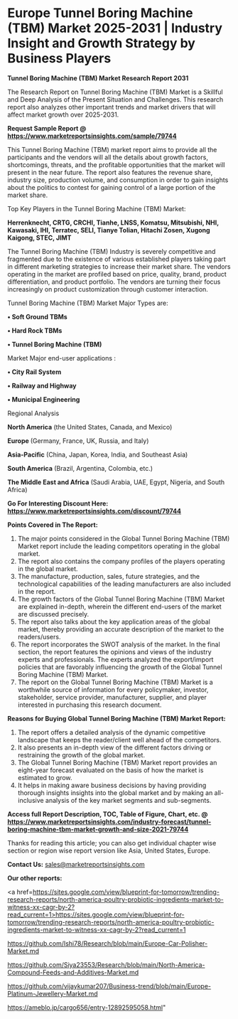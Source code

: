 # Europe Tunnel Boring Machine (TBM) Market 2025-2031 | Industry Insight and Growth Strategy by Business Players

<strong>Tunnel Boring Machine (TBM) Market Research Report 2031</strong>

The Research Report on Tunnel Boring Machine (TBM) Market is a Skillful and Deep Analysis of the Present Situation and Challenges. This research report also analyzes other important trends and market drivers that will affect market growth over 2025-2031.

<strong>Request Sample Report @ <a href=https://www.marketreportsinsights.com/sample/79744>https://www.marketreportsinsights.com/sample/79744</a></strong>

This Tunnel Boring Machine (TBM) market report aims to provide all the participants and the vendors will all the details about growth factors, shortcomings, threats, and the profitable opportunities that the market will present in the near future. The report also features the revenue share, industry size, production volume, and consumption in order to gain insights about the politics to contest for gaining control of a large portion of the market share.

Top Key Players in the Tunnel Boring Machine (TBM) Market:

<strong>Herrenknecht, CRTG, CRCHI, Tianhe, LNSS, Komatsu, Mitsubishi, NHI, Kawasaki, IHI, Terratec, SELI, Tianye Tolian, Hitachi Zosen, Xugong Kaigong, STEC, JIMT</strong>

The Tunnel Boring Machine (TBM) Industry is severely competitive and fragmented due to the existence of various established players taking part in different marketing strategies to increase their market share. The vendors operating in the market are profiled based on price, quality, brand, product differentiation, and product portfolio. The vendors are turning their focus increasingly on product customization through customer interaction.

Tunnel Boring Machine (TBM) Market Major Types are:

<strong>• Soft Ground TBMs

• Hard Rock TBMs

• Tunnel Boring Machine (TBM)</strong>

Market Major end-user applications :

<strong>• City Rail System

• Railway and Highway

• Municipal Engineering</strong>

Regional Analysis

</u><strong><b>North America</b></strong> (the United States, Canada, and Mexico)

<strong><b>Europe </b></strong>(Germany, France, UK, Russia, and Italy)

<strong><b>Asia-Pacific</b></strong> (China, Japan, Korea, India, and Southeast Asia)

<strong><b>South America</b></strong> (Brazil, Argentina, Colombia, etc.)

<strong><b>The Middle East and Africa</b></strong> (Saudi Arabia, UAE, Egypt, Nigeria, and South Africa)

<strong>Go For Interesting Discount Here: <a href=https://www.marketreportsinsights.com/discount/79744>https://www.marketreportsinsights.com/discount/79744</a></strong>

<strong>Points Covered in The Report:</strong>
<ol>
  <li>The major points considered in the Global Tunnel Boring Machine (TBM) Market report include the leading competitors operating in the global market.</li>
  <li>The report also contains the company profiles of the players operating in the global market.</li>
  <li>The manufacture, production, sales, future strategies, and the technological capabilities of the leading manufacturers are also included in the report.</li>
  <li>The growth factors of the Global Tunnel Boring Machine (TBM) Market are explained in-depth, wherein the different end-users of the market are discussed precisely.</li>
  <li>The report also talks about the key application areas of the global market, thereby providing an accurate description of the market to the readers/users.</li>
  <li>The report incorporates the SWOT analysis of the market. In the final section, the report features the opinions and views of the industry experts and professionals. The experts analyzed the export/import policies that are favorably influencing the growth of the Global Tunnel Boring Machine (TBM) Market.</li>
  <li>The report on the Global Tunnel Boring Machine (TBM) Market is a worthwhile source of information for every policymaker, investor, stakeholder, service provider, manufacturer, supplier, and player interested in purchasing this research document.</li>
</ol>
<strong>Reasons for Buying Global Tunnel Boring Machine (TBM) Market Report:</strong>

<ol>
  <li>The report offers a detailed analysis of the dynamic competitive landscape that keeps the reader/client well ahead of the competitors.</li>
  <li>It also presents an in-depth view of the different factors driving or restraining the growth of the global market.</li>
  <li>The Global Tunnel Boring Machine (TBM) Market report provides an eight-year forecast evaluated on the basis of how the market is estimated to grow.</li>
  <li>It helps in making aware business decisions by having providing thorough insights insights into the global market and by making an all-inclusive analysis of the key market segments and sub-segments.</li>
</ol>
<strong>Access full Report Description, TOC, Table of Figure, Chart, etc. @ <a href=https://www.marketreportsinsights.com/industry-forecast/tunnel-boring-machine-tbm-market-growth-and-size-2021-79744>https://www.marketreportsinsights.com/industry-forecast/tunnel-boring-machine-tbm-market-growth-and-size-2021-79744</a></strong>


Thanks for reading this article; you can also get individual chapter wise section or region wise report version like Asia, United States, Europe.

<strong>Contact Us:</strong>
sales@marketreportsinsights.com

<strong>Our other reports:</strong>

<a href=https://sites.google.com/view/blueprint-for-tomorrow/trending-research-reports/north-america-poultry-probiotic-ingredients-market-to-witness-xx-cagr-by-2?read_current=1>https://sites.google.com/view/blueprint-for-tomorrow/trending-research-reports/north-america-poultry-probiotic-ingredients-market-to-witness-xx-cagr-by-2?read_current=1</a>

<a href=https://github.com/Ishi78/Research/blob/main/Europe-Car-Polisher-Market.md>https://github.com/Ishi78/Research/blob/main/Europe-Car-Polisher-Market.md</a>

<a href=https://github.com/Siya23553/Research/blob/main/North-America-Compound-Feeds-and-Additives-Market.md>https://github.com/Siya23553/Research/blob/main/North-America-Compound-Feeds-and-Additives-Market.md</a>

<a href=https://github.com/vijaykumar207/Business-trend/blob/main/Europe-Platinum-Jewellery-Market.md>https://github.com/vijaykumar207/Business-trend/blob/main/Europe-Platinum-Jewellery-Market.md</a>

<a href=https://ameblo.jp/cargo656/entry-12892595058.html>https://ameblo.jp/cargo656/entry-12892595058.html</a>"
